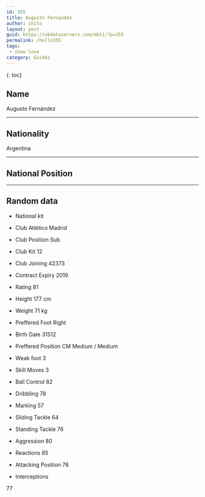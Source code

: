 ```yaml
---
id: 355
title: Augusto Fernandez
author: chito
layout: post
guid: https://ukdataservers.com/mbti/?p=355
permalink: /hello355
tags:
 - show love
category: Guides
---
```



{: toc}

## Name  
Augusto Fernández 

* * *

## Nationality  
Argentina 

* * *

## National Position 

* * *

## Random data 

  * National kit 
  * Club 
Atlético Madrid 

  * Club Position 
Sub 

  * Club Kit 
12 

  * Club Joining 
42373 

  * Contract Expiry 
2019 

  * Rating 
81 

  * Height 
177 cm 

  * Weight 
71 kg 

  * Preffered Foot 
Right 

  * Birth Date 
31512 

  * Preffered Position 
CM Medium / Medium 

  * Weak foot 
3 

  * Skill Moves 
3 

  * Ball Control 
82 

  * Dribbling 
78 

  * Marking 
57 

  * Sliding Tackle 
64 

  * Standing Tackle 
76 

  * Aggression 
80 

  * Reactions 
85 

  * Attacking Position 
78 

  * Interceptions 

77